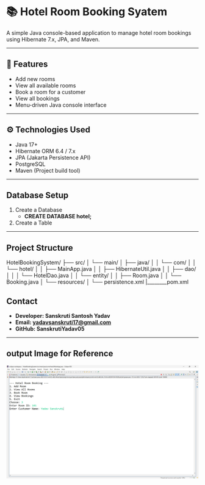# 📚 Hotel Room Booking Syatem

A simple Java console-based application to manage hotel room bookings using Hibernate 7.x, JPA, and Maven.

---
## 🚀 Features
- Add new rooms
- View all available rooms
- Book a room for a customer
- View all bookings
- Menu-driven Java console interface

---
## ⚙️ Technologies Used
- Java 17+
- Hibernate ORM 6.4 / 7.x
- JPA (Jakarta Persistence API)
- PostgreSQL
- Maven (Project build tool)

---

## Database Setup

1. Create a Database
    - **CREATE DATABASE hotel;**
2. Create a Table
---
## Project Structure
HotelBookingSystem/
├── src/
│   └── main/
│       ├── java/
│       │   └── com/
│       │       └── hotel/
│       │           ├── MainApp.java
│       │           ├── HibernateUtil.java
│       │           ├── dao/
│       │           │   └── HotelDao.java
│       │           └── entity/
│       │               ├── Room.java
│       │               └── Booking.java
│       └── resources/
│           └── persistence.xml
|________pom.xml

## Contact

- **Developer: Sanskruti Santosh Yadav**
- **Email: yadavsanskruti17@gmail.com**
- **GitHub: SanskrutiYadav05**
---

## output Image for Reference

![My Code Screenshot](https://github.com/SanskrutiYadav05/HotelBooking_hibernate/blob/main/Hotel%20RoomBooking.png)


